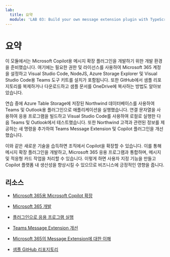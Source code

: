 ```yaml
---
lab:
  title: 요약
  module: 'LAB 03: Build your own message extension plugin with TypeScript (TS) for Microsoft Copilot'
---
```


# 요약

이 모듈에서는 Microsoft Copilot용 메시지 확장 플러그인을 개발하기 위한 개발 환경을 준비했습니다. 여기에는 필요한 권한 및 라이선스를 사용하여 Microsoft 365 계정을 설정하고 Visual Studio Code, NodeJS, Azure Storage Explorer 및 Visual Studio Code용 Teams 도구 키트를 설치가 포함됩니다. 또한 GitHub에서 샘플 리포지토리를 복제하거나 다운로드하고 샘플 문서를 OneDrive에 복사하는 방법도 알아보았습니다.

연습 중에 Azure Table Storage에 저장된 Northwind 데이터베이스를 사용하여 Teams 및 Outlook용 플러그인으로 애플리케이션을 실행했습니다. 연결 문자열을 사용하여 응용 프로그램을 빌드하고 Visual Studio Code를 사용하여 로컬로 실행한 다음 Teams 및 Outlook에서 테스트했습니다. 또한 Northwind 고객과 관련된 정보를 제공하는 새 명령을 추가하여 Teams Message Extension 및 Copilot 플러그인을 개선했습니다.

이와 같은 새로운 기술을 습득하면 조직에서 Copilot을 확장할 수 있습니다. 이를 통해 메시지 확장 플러그인을 개발하고, Microsoft 365 응용 프로그램과 통합하며, 메시지 및 적응형 카드 작업을 처리할 수 있습니다. 이렇게 하면 사용자 지정 기능을 만들고 Copilot 플랫폼 내 생산성을 향상시킬 수 있으므로 비즈니스에 긍정적인 영향을 줍니다.

## 리소스

- [Microsoft 365용 Microsoft Copilot 확장](https://learn.microsoft.com/microsoft-365-copilot/extensibility/)

- [Microsoft 365 개발](https://learn.microsoft.com/learn/modules/m365-setup-dev-environment/)

- [플러그인으로 응용 프로그램 실행](https://learn.microsoft.com/azure/bot-service/bot-builder-howto-deploy-azure)

- [Teams Message Extension 개선](https://learn.microsoft.com/microsoftteams/platform/messaging-extensions/what-are-messaging-extensions)

- [Microsoft 365의 Message Extension에 대한 이해](https://learn.microsoft.com/microsoftteams/platform/messaging-extensions/how-do-they-work)

- [샘플 GitHub 리포지토리](https://github.com/OfficeDev/Copilot-for-M365-Plugins-Samples/tree/main/samples/msgext-northwind-inventory-ts)
